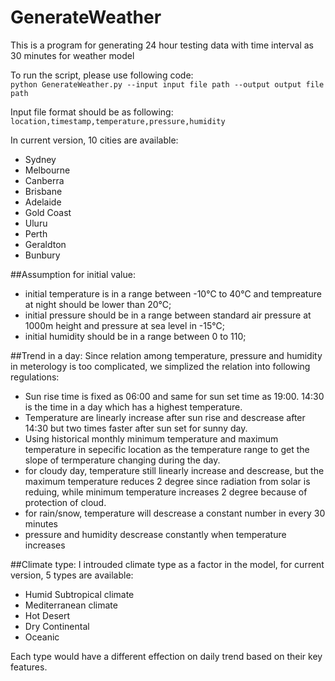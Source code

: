 # GenerateWeather
This is a program for generating 24 hour testing data with time interval as 30 minutes for weather model

To run the script, please use following code:</br>
  `python GenerateWeather.py --input input file path --output output file path`

Input file format should be as following:</br>
`location,timestamp,temperature,pressure,humidity`

In current version, 10 cities are available:
* Sydney
* Melbourne
* Canberra
* Brisbane
* Adelaide
* Gold Coast
* Uluru
* Perth
* Geraldton
* Bunbury 

##Assumption for initial value:
* initial temperature is in a range between -10℃ to 40℃ and tempreature at night should be lower than 20℃;
* initial pressure should be in a range between standard air pressure at 1000m height and pressure at sea level in -15℃;
* initial humidity should be in a range between 0 to 110;

##Trend in a day:
Since relation among temperature, pressure and humidity in meterology is too complicated, we simplized the relation into following regulations:
* Sun rise time is fixed as 06:00 and same for sun set time as 19:00. 14:30 is the time in a day which has a highest temperature.
* Temperature are linearly increase after sun rise and descrease after 14:30 but two times faster after sun set for sunny day.
* Using historical monthly minimum temperature and maximum temperature in sepecific location as the temperature range to get the slope of termperature changing during the day.
* for cloudy day, temperature still linearly increase and descrease, but the maximum temperature reduces 2 degree since radiation from solar is reduing, while minimum temperature increases 2 degree because of protection of cloud.
* for rain/snow, temperature will descrease a constant number in every 30 minutes
* pressure and humidity descrease constantly when temperature increases

##Climate type:
I introuded climate type as a factor in the model, for current version, 5 types are available:
* Humid Subtropical climate
* Mediterranean climate
* Hot Desert
* Dry Continental
* Oceanic

Each type would have a different effection on daily trend based on their key features.
